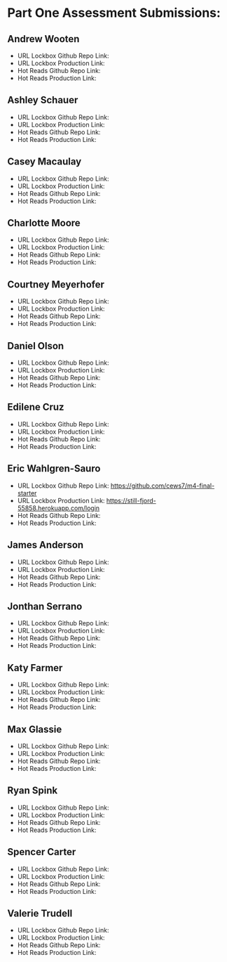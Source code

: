 # Part One Assessment Submissions:

## Andrew Wooten

* URL Lockbox Github Repo Link:
* URL Lockbox Production Link:
* Hot Reads Github Repo Link:
* Hot Reads Production Link:

## Ashley Schauer

* URL Lockbox Github Repo Link:
* URL Lockbox Production Link:
* Hot Reads Github Repo Link:
* Hot Reads Production Link:

## Casey Macaulay

* URL Lockbox Github Repo Link:
* URL Lockbox Production Link:
* Hot Reads Github Repo Link:
* Hot Reads Production Link:

## Charlotte Moore

* URL Lockbox Github Repo Link:
* URL Lockbox Production Link:
* Hot Reads Github Repo Link:
* Hot Reads Production Link:

## Courtney Meyerhofer

* URL Lockbox Github Repo Link:
* URL Lockbox Production Link:
* Hot Reads Github Repo Link:
* Hot Reads Production Link:

## Daniel Olson

* URL Lockbox Github Repo Link:
* URL Lockbox Production Link:
* Hot Reads Github Repo Link:
* Hot Reads Production Link:

## Edilene Cruz

* URL Lockbox Github Repo Link:
* URL Lockbox Production Link:
* Hot Reads Github Repo Link:
* Hot Reads Production Link:

## Eric Wahlgren-Sauro

* URL Lockbox Github Repo Link: https://github.com/cews7/m4-final-starter
* URL Lockbox Production Link: https://still-fjord-55858.herokuapp.com/login
* Hot Reads Github Repo Link:
* Hot Reads Production Link:

## James Anderson

* URL Lockbox Github Repo Link:
* URL Lockbox Production Link:
* Hot Reads Github Repo Link:
* Hot Reads Production Link:

## Jonthan Serrano

* URL Lockbox Github Repo Link:
* URL Lockbox Production Link:
* Hot Reads Github Repo Link:
* Hot Reads Production Link:

## Katy Farmer

* URL Lockbox Github Repo Link:
* URL Lockbox Production Link:
* Hot Reads Github Repo Link:
* Hot Reads Production Link:

## Max Glassie

* URL Lockbox Github Repo Link:
* URL Lockbox Production Link:
* Hot Reads Github Repo Link:
* Hot Reads Production Link:

## Ryan Spink

* URL Lockbox Github Repo Link:
* URL Lockbox Production Link:
* Hot Reads Github Repo Link:
* Hot Reads Production Link:

## Spencer Carter

* URL Lockbox Github Repo Link:
* URL Lockbox Production Link:
* Hot Reads Github Repo Link:
* Hot Reads Production Link:

## Valerie Trudell

* URL Lockbox Github Repo Link:
* URL Lockbox Production Link:
* Hot Reads Github Repo Link:
* Hot Reads Production Link:
